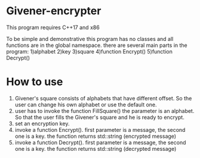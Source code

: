 # Givener-encrypter
This program requires C++17 and x86

To be simple and demonstrative this program has no classes and all functions are in the global namespace.
there are several main parts in the program:
1)alphabet
2)key
3)square
4)function Encrypt()
5)function Decrypt()

# How to use
1) Givener's square consists of alphabets that have different offset. So the user can change his own alphabet or use the default one.
2) user has to invoke the function FillSquare() the parameter is an alphabet. So that the user fills the Givener's square and he is ready to encrypt.
3) set an encryption key.
4) invoke a function Encrypt(). first parameter is a message, the second one is a key. the function returns std::string (encrypted message)
5)  invoke a function Decrypt(). first parameter is a message, the second one is a key. the function returns std::string (decrypted message)

